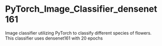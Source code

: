 # PyTorch_Image_Classifier_densenet161
Image classifier utilizing PyTorch to classify different species of flowers. This classifier uses densenet161 with 20 epochs
